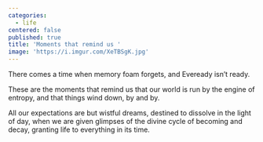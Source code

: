 ```yaml
---
categories:
  - life
centered: false
published: true
title: 'Moments that remind us '
image: 'https://i.imgur.com/XeTBSgK.jpg'
---
```

There comes a time
when memory foam forgets,
and Eveready isn’t ready.

These are the moments 
that remind us 
that our world is run
by the engine of entropy,
and that things wind down,
by and by.

All our expectations 
are but wistful dreams,
destined to dissolve
in the light of day,
when we are given glimpses 
of the divine cycle
of becoming and decay,
granting life to everything
in its time.
